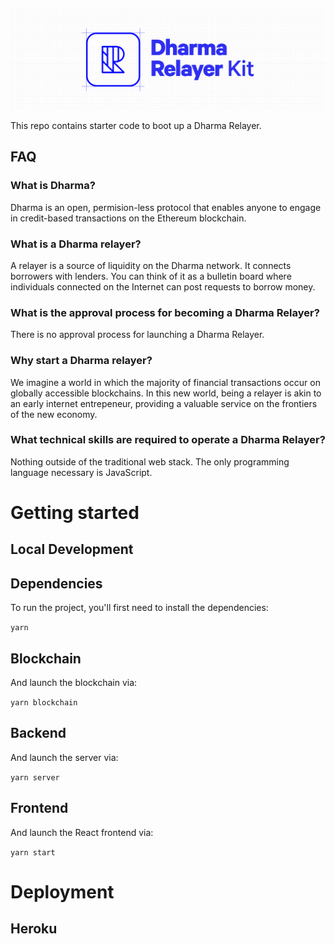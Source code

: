 ![Dharma Relayer Starter Kit](dharma_relayer_banner.png)

This repo contains starter code to boot up a Dharma Relayer.

<!-- START doctoc -->
<!-- END doctoc -->

## FAQ

### What is Dharma?

Dharma is an open, permision-less protocol that enables anyone to engage in credit-based transactions on the Ethereum blockchain.

### What is a Dharma relayer?

A relayer is a source of liquidity on the Dharma network. It connects borrowers with lenders. You can think of it as a bulletin board where individuals connected on the Internet can post requests to borrow money.

### What is the approval process for becoming a Dharma Relayer?

There is no approval process for launching a Dharma Relayer.

### Why start a Dharma relayer?

We imagine a world in which the majority of financial transactions occur on globally accessible blockchains. In this new world, being a relayer is akin to an early internet entrepeneur, providing a valuable service on the frontiers of the new economy.

### What technical skills are required to operate a Dharma Relayer?

Nothing outside of the traditional web stack. The only programming language necessary is JavaScript.

# Getting started

## Local Development

## Dependencies

To run the project, you'll first need to install the dependencies:

`yarn`

## Blockchain

And launch the blockchain via:

`yarn blockchain`

## Backend

And launch the server via:

`yarn server`

## Frontend

And launch the React frontend via:

`yarn start`

# Deployment

## Heroku

